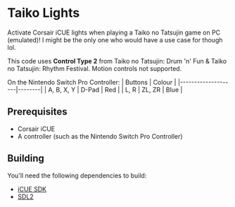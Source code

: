 # Taiko Lights

Activate Corsair iCUE lights when playing a Taiko no Tatsujin game on PC (emulated)! I might be the only one who would have a use case for though lol.

This code uses **Control Type 2** from Taiko no Tatsujin: Drum 'n' Fun & Taiko no Tatsujin: Rhythm Festival. Motion controls not supported.

On the Nintendo Switch Pro Controller:
| Buttons            | Colour |
|--------------------|--------|
| A, B, X, Y | D-Pad | Red    |
| L, R | ZL, ZR      | Blue   |

## Prerequisites
- Corsair iCUE
- A controller (such as the Nintendo Switch Pro Controller)

## Building
You'll need the following dependencies to build:
- [iCUE SDK](https://github.com/CorsairOfficial/cue-sdk)
- [SDL2](https://github.com/libsdl-org/SDL)